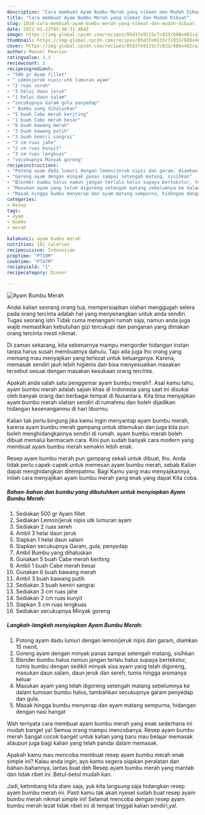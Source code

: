 ```yaml
---
description: "Cara membuat Ayam Bumbu Merah yang nikmat dan Mudah Dibuat"
title: "Cara membuat Ayam Bumbu Merah yang nikmat dan Mudah Dibuat"
slug: 1016-cara-membuat-ayam-bumbu-merah-yang-nikmat-dan-mudah-dibuat
date: 2021-01-23T05:48:31.464Z
image: https://img-global.cpcdn.com/recipes/05d3fe9133c7c833/680x482cq70/ayam-bumbu-merah-foto-resep-utama.jpg
thumbnail: https://img-global.cpcdn.com/recipes/05d3fe9133c7c833/680x482cq70/ayam-bumbu-merah-foto-resep-utama.jpg
cover: https://img-global.cpcdn.com/recipes/05d3fe9133c7c833/680x482cq70/ayam-bumbu-merah-foto-resep-utama.jpg
author: Manuel Pearson
ratingvalue: 3.3
reviewcount: 3
recipeingredient:
- "500 gr Ayam fillet"
- " Lemonjeruk nipis utk lumuran ayam"
- "2 ruas sereh"
- "3 helai daun jeruk"
- "1 helai daun salam"
- "secukupnya Garam gula penyedap"
- " Bumbu yang dihaluskan"
- "5 buah Cabe merah keriting"
- "1 buah Cabe merah besar"
- "6 buah bawang merah"
- "3 buah bawang putih"
- "3 buah kemiri sangrai"
- "3 cm ruas jahe"
- "2 cm ruas kunyit"
- "3 cm ruas lengkuas"
- "secukupnya Minyak goreng"
recipeinstructions:
- "Potong ayam dadu lumuri dengan lemon/jeruk nipis dan garam, diamkan 15 menit,"
- "Goreng ayam dengan minyak panas sampai setengah matang, sisihkan"
- "Blender bumbu halus namun jangan terlalu halus supaya bertekstur, tumis bumbu dengan sedikit minyak sisa ayam yang telah digoreng, masukan daun salam, daun jeruk dan sereh, tumis hingga aromanya keluar"
- "Masukan ayam yang telah digoreng setengah matang sebelumnya ke dalam tumisan bumbu halus, tambahkan secukupnya garam penyedap dan gula."
- "Masak hingga bumbu menyerap dan ayam matang sempurna, hidangan dengan nasi hangat"
categories:
- Resep
tags:
- ayam
- bumbu
- merah

katakunci: ayam bumbu merah 
nutrition: 181 calories
recipecuisine: Indonesian
preptime: "PT10M"
cooktime: "PT47M"
recipeyield: "1"
recipecategory: Dinner

---
```



![Ayam Bumbu Merah](https://img-global.cpcdn.com/recipes/05d3fe9133c7c833/680x482cq70/ayam-bumbu-merah-foto-resep-utama.jpg)

Andai kalian seorang orang tua, mempersiapkan olahan menggugah selera pada orang tercinta adalah hal yang menyenangkan untuk anda sendiri. Tugas seorang istri Tidak cuma menangani rumah saja, namun anda juga wajib memastikan kebutuhan gizi tercukupi dan panganan yang dimakan orang tercinta mesti nikmat.

Di zaman  sekarang, kita sebenarnya mampu mengorder hidangan instan tanpa harus susah membuatnya dahulu. Tapi ada juga lho orang yang memang mau menyajikan yang terlezat untuk keluarganya. Karena, memasak sendiri jauh lebih higienis dan bisa menyesuaikan masakan tersebut sesuai dengan masakan kesukaan orang tercinta. 



Apakah anda salah satu penggemar ayam bumbu merah?. Asal kamu tahu, ayam bumbu merah adalah sajian khas di Indonesia yang saat ini disukai oleh banyak orang dari berbagai tempat di Nusantara. Kita bisa menyajikan ayam bumbu merah olahan sendiri di rumahmu dan boleh dijadikan hidangan kesenanganmu di hari liburmu.

Kalian tak perlu bingung jika kamu ingin menyantap ayam bumbu merah, karena ayam bumbu merah gampang untuk ditemukan dan juga kita pun boleh menghidangkannya sendiri di rumah. ayam bumbu merah boleh dibuat memalui bermacam cara. Kini pun sudah banyak cara modern yang membuat ayam bumbu merah semakin lebih enak.

Resep ayam bumbu merah pun gampang sekali untuk dibuat, lho. Anda tidak perlu capek-capek untuk memesan ayam bumbu merah, sebab Kalian dapat menghidangkan ditempatmu. Bagi Kamu yang mau menyajikannya, inilah cara menyajikan ayam bumbu merah yang enak yang dapat Kita coba.

<!--inarticleads1-->

##### Bahan-bahan dan bumbu yang dibutuhkan untuk menyiapkan Ayam Bumbu Merah:

1. Sediakan 500 gr Ayam fillet
1. Sediakan  Lemon/jeruk nipis utk lumuran ayam
1. Sediakan 2 ruas sereh
1. Ambil 3 helai daun jeruk
1. Siapkan 1 helai daun salam
1. Siapkan secukupnya Garam, gula, penyedap
1. Ambil  Bumbu yang dihaluskan
1. Gunakan 5 buah Cabe merah keriting
1. Ambil 1 buah Cabe merah besar
1. Gunakan 6 buah bawang merah
1. Ambil 3 buah bawang putih
1. Sediakan 3 buah kemiri sangrai
1. Sediakan 3 cm ruas jahe
1. Sediakan 2 cm ruas kunyit
1. Siapkan 3 cm ruas lengkuas
1. Sediakan secukupnya Minyak goreng




<!--inarticleads2-->

##### Langkah-langkah menyiapkan Ayam Bumbu Merah:

1. Potong ayam dadu lumuri dengan lemon/jeruk nipis dan garam, diamkan 15 menit,
1. Goreng ayam dengan minyak panas sampai setengah matang, sisihkan
1. Blender bumbu halus namun jangan terlalu halus supaya bertekstur, tumis bumbu dengan sedikit minyak sisa ayam yang telah digoreng, masukan daun salam, daun jeruk dan sereh, tumis hingga aromanya keluar
1. Masukan ayam yang telah digoreng setengah matang sebelumnya ke dalam tumisan bumbu halus, tambahkan secukupnya garam penyedap dan gula.
1. Masak hingga bumbu menyerap dan ayam matang sempurna, hidangan dengan nasi hangat




Wah ternyata cara membuat ayam bumbu merah yang enak sederhana ini mudah banget ya! Semua orang mampu mencobanya. Resep ayam bumbu merah Sangat cocok banget untuk kalian yang baru mau belajar memasak ataupun juga bagi kalian yang telah pandai dalam memasak.

Apakah kamu mau mencoba membuat resep ayam bumbu merah enak simple ini? Kalau anda ingin, ayo kamu segera siapkan peralatan dan bahan-bahannya, lantas buat deh Resep ayam bumbu merah yang mantab dan tidak ribet ini. Betul-betul mudah kan. 

Jadi, ketimbang kita diam saja, yuk kita langsung saja hidangkan resep ayam bumbu merah ini. Pasti kamu tak akan nyesel sudah buat resep ayam bumbu merah nikmat simple ini! Selamat mencoba dengan resep ayam bumbu merah lezat tidak ribet ini di tempat tinggal kalian sendiri,ya!.

